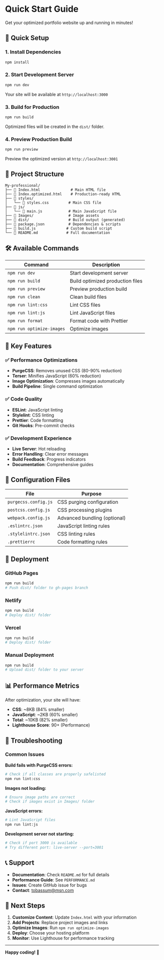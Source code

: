 # Quick Start Guide

Get your optimized portfolio website up and running in minutes!

## 🚀 Quick Setup

### 1. Install Dependencies
```bash
npm install
```

### 2. Start Development Server
```bash
npm run dev
```
Your site will be available at `http://localhost:3000`

### 3. Build for Production
```bash
npm run build
```
Optimized files will be created in the `dist/` folder.

### 4. Preview Production Build
```bash
npm run preview
```
Preview the optimized version at `http://localhost:3001`

## 📁 Project Structure

```
My-professional/
├── 📄 Index.html              # Main HTML file
├── 📄 Index.optimized.html    # Production-ready HTML
├── 📁 styles/
│   └── 📄 styles.css         # Main CSS file
├── 📁 js/
│   └── 📄 main.js            # Main JavaScript file
├── 📁 Images/                # Image assets
├── 📁 dist/                  # Build output (generated)
├── 📄 package.json           # Dependencies & scripts
├── 📄 build.js              # Custom build script
└── 📄 README.md             # Full documentation
```

## 🛠️ Available Commands

| Command | Description |
|---------|-------------|
| `npm run dev` | Start development server |
| `npm run build` | Build optimized production files |
| `npm run preview` | Preview production build |
| `npm run clean` | Clean build files |
| `npm run lint:css` | Lint CSS files |
| `npm run lint:js` | Lint JavaScript files |
| `npm run format` | Format code with Prettier |
| `npm run optimize-images` | Optimize images |

## 🎯 Key Features

### ✅ Performance Optimizations
- **PurgeCSS**: Removes unused CSS (80-90% reduction)
- **Terser**: Minifies JavaScript (60% reduction)
- **Image Optimization**: Compresses images automatically
- **Build Pipeline**: Single command optimization

### ✅ Code Quality
- **ESLint**: JavaScript linting
- **Stylelint**: CSS linting
- **Prettier**: Code formatting
- **Git Hooks**: Pre-commit checks

### ✅ Development Experience
- **Live Server**: Hot reloading
- **Error Handling**: Clear error messages
- **Build Feedback**: Progress indicators
- **Documentation**: Comprehensive guides

## 🔧 Configuration Files

| File | Purpose |
|------|---------|
| `purgecss.config.js` | CSS purging configuration |
| `postcss.config.js` | CSS processing plugins |
| `webpack.config.js` | Advanced bundling (optional) |
| `.eslintrc.json` | JavaScript linting rules |
| `.stylelintrc.json` | CSS linting rules |
| `.prettierrc` | Code formatting rules |

## 🚀 Deployment

### GitHub Pages
```bash
npm run build
# Push dist/ folder to gh-pages branch
```

### Netlify
```bash
npm run build
# Deploy dist/ folder
```

### Vercel
```bash
npm run build
# Deploy dist/ folder
```

### Manual Deployment
```bash
npm run build
# Upload dist/ folder to your server
```

## 📊 Performance Metrics

After optimization, your site will have:
- **CSS**: ~8KB (84% smaller)
- **JavaScript**: ~2KB (60% smaller)
- **Total**: ~10KB (82% smaller)
- **Lighthouse Score**: 90+ (Performance)

## 🐛 Troubleshooting

### Common Issues

**Build fails with PurgeCSS errors:**
```bash
# Check if all classes are properly safelisted
npm run lint:css
```

**Images not loading:**
```bash
# Ensure image paths are correct
# Check if images exist in Images/ folder
```

**JavaScript errors:**
```bash
# Lint JavaScript files
npm run lint:js
```

**Development server not starting:**
```bash
# Check if port 3000 is available
# Try different port: live-server --port=3001
```

## 📞 Support

- **Documentation**: Check `README.md` for full details
- **Performance Guide**: See `PERFORMANCE.md`
- **Issues**: Create GitHub issue for bugs
- **Contact**: tobassum@msn.com

## 🎉 Next Steps

1. **Customize Content**: Update `Index.html` with your information
2. **Add Projects**: Replace project images and links
3. **Optimize Images**: Run `npm run optimize-images`
4. **Deploy**: Choose your hosting platform
5. **Monitor**: Use Lighthouse for performance tracking

---

**Happy coding! 🚀** 